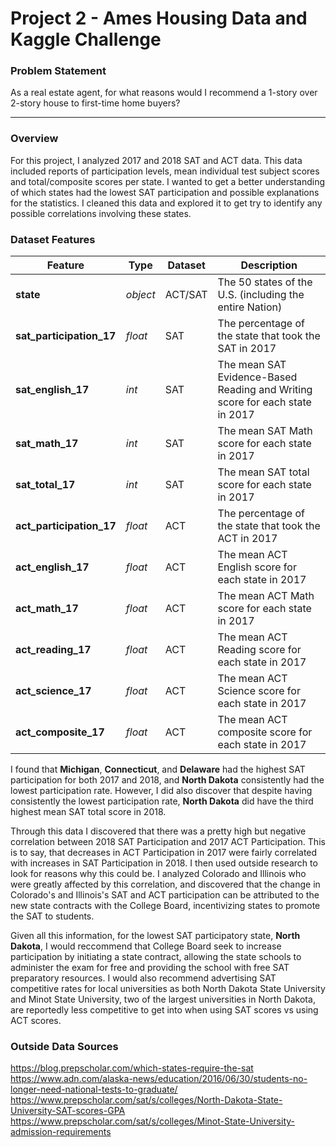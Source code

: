 # Project 2 - Ames Housing Data and Kaggle Challenge

### Problem Statement

As a real estate agent, for what reasons would I recommend a 1-story over 2-story house to first-time home buyers?

---

### Overview

For this project, I analyzed 2017 and 2018 SAT and ACT data. This data included reports of participation levels, mean individual test subject scores and total/composite scores per state. I wanted to get a better understanding of which states had the lowest SAT participation and possible explanations for the statistics. I cleaned this data and explored it to get try to identify any possible correlations involving these states.

### Dataset Features
|Feature|Type|Dataset|Description|
|---|---|---|---|
|**state**|*object*|ACT/SAT|The 50 states of the U.S. (including the entire Nation)|
|**sat_participation_17**|*float*|SAT|The percentage of the state that took the SAT in 2017|
|**sat_english_17**|*int*|SAT|The mean SAT Evidence-Based Reading and Writing score for each state in 2017|
|**sat_math_17**|*int*|SAT|The mean SAT Math score for each state in 2017|
|**sat_total_17**|*int*|SAT|The mean SAT total score for each state in 2017|
|**act_participation_17**|*float*|ACT|The percentage of the state that took the ACT in 2017|
|**act_english_17**|*float*|ACT|The mean ACT English score for each state in 2017|
|**act_math_17**|*float*|ACT|The mean ACT Math score for each state in 2017|
|**act_reading_17**|*float*|ACT|The mean ACT Reading score for each state in 2017|
|**act_science_17**|*float*|ACT|The mean ACT Science score for each state in 2017|
|**act_composite_17**|*float*|ACT|The mean ACT composite score for each state in 2017|


I found that **Michigan**, **Connecticut**, and **Delaware** had the highest SAT participation for both 2017 and 2018, and **North Dakota** consistently had the lowest participation rate. However, I did also discover that despite having consistently the lowest participation rate, **North Dakota** did have the third highest mean SAT total score in 2018.

Through this data I discovered that there was a pretty high but negative correlation between 2018 SAT Participation and 2017 ACT Participation. This is to say, that decreases in ACT Participation in 2017 were fairly correlated with increases in SAT Participation in 2018. I then used outside research to look for reasons why this could be. I analyzed Colorado and Illinois who were greatly affected by this correlation, and discovered that the change in Colorado's and Illinois's SAT and ACT participation can be attributed to the new state contracts with the College Board, incentivizing states to promote the SAT to students.

Given all this information, for the lowest SAT participatory state, **North Dakota**, I would reccommend that College Board seek to increase participation by initiating a state contract, allowing the state schools to administer the exam for free and providing the school with free SAT preparatory resources. I would also recommend advertising SAT competitive rates for local universities as both North Dakota State University and Minot State University, two of the largest universities in North Dakota, are reportedly less competitive to get into when using SAT scores vs using ACT scores.

### Outside Data Sources

 https://blog.prepscholar.com/which-states-require-the-sat
 https://www.adn.com/alaska-news/education/2016/06/30/students-no-longer-need-national-tests-to-graduate/
 https://www.prepscholar.com/sat/s/colleges/North-Dakota-State-University-SAT-scores-GPA 
 https://www.prepscholar.com/sat/s/colleges/Minot-State-University-admission-requirements
